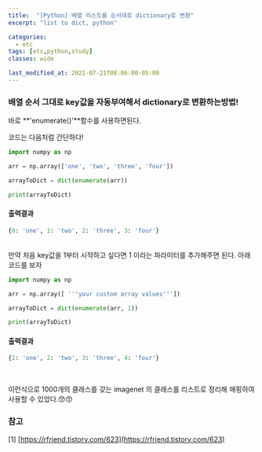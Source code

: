 ```yaml
---
title:  "[Python] 배열 리스트를 순서대로 dictionary로 변환"
excerpt: "list to dict, python"

categories:
  - etc
tags: [etc,python,study]
classes: wide

last_modified_at: 2021-07-21T08:06:00-05:00
---
```


### 배열 순서 그대로 key값을 자동부여해서 dictionary로 변환하는방법!

바로 **'enumerate()'**함수를 사용하면된다.


코드는 다음처럼 간단하다!

~~~python
import numpy as np

arr = np.array(['one', 'two', 'three', 'four'])

arrayToDict = dict(enumerate(arr))

print(arrayToDict)
~~~


#### 출력결과
~~~python
{0: 'one', 1: 'two', 2: 'three', 3: 'four'}
~~~

<br>
만약 처음 key값을 1부터 시작하고 싶다면 1 이라는 파라미터를 추가해주면 된다. 아래 코드를 보자

~~~python
import numpy as np

arr = np.array([ '''your custom array values'''])

arrayToDict = dict(enumerate(arr, 1))

print(arrayToDict)
~~~

#### 출력결과
~~~python
{1: 'one', 2: 'two', 3: 'three', 4: 'four'}
~~~


<br>

이런식으로 1000개의 클래스를 갖는 imagenet 의 클래스를 리스트로 정리해 매핑하여 사용할 수 있었다.😙😙



### 참고
[1] [https://rfriend.tistory.com/623](https://rfriend.tistory.com/623)

